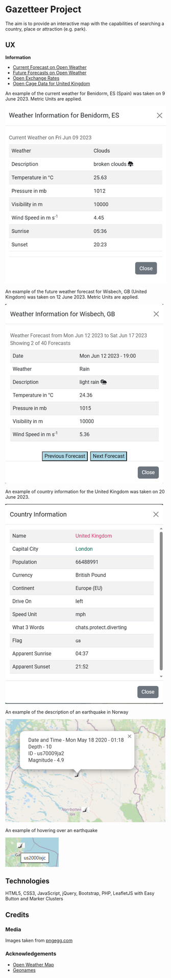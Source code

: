 # Gazetteer Project

The aim is to provide an interactive map with the capabilities of searching a country, place or attraction (e.g. park).

## UX

**Information**

- [Current Forecast on Open Weather](Data/openweathercurrent.pdf)
- [Future Forecasts on Open Weather](Data/openweatherfuture.pdf)
- [Open Exchange Rates](Data/openexchangerates.pdf)
- [Open Cage Data for United Kingdom](Data/opencageunitedkingdom.pdf)

An example of the current weather for Benidorm, ES (Spain) was taken on 9 June 2023.  Metric Units are applied.

![Current Weather Example](Data/examplecurrentweather.png)

An example of the future weather forecast for Wisbech, GB (United Kingdom) was taken on 12 June 2023.  Metric Units are applied.

![Future Weather Forecast Example](Data/examplefutureweather.PNG)

An example of country information for the United Kingdom was taken on 20 June 2023.

![Country Information for the United Kingdom on 20 June 2023](Data/examplecountryinfo.png)

An example of the description of an earthquake in Norway

![Description of an earthquake](Data/earthquakedescription.png)

An example of hovering over an earthquake

![Hovering Over an Earthquake](Data/earthquakehovering.png)

## Technologies

HTML5, CSS3, JavaScript, jQuery, Bootstrap, PHP, LeafletJS with Easy Button and Marker Clusters

## Credits

### Media

Images taken from [pngegg.com](https://www.pngegg.com)

### Acknowledgements

- [Open Weather Map](https://openweathermap.org)
- [Geonames](https://www.geonames.org)